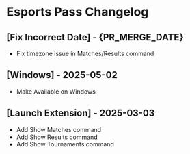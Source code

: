 # Esports Pass Changelog

## [Fix Incorrect Date] - {PR_MERGE_DATE}

- Fix timezone issue in Matches/Results command

## [Windows] - 2025-05-02

- Make Available on Windows

## [Launch Extension] - 2025-03-03

- Add Show Matches command
- Add Show Results command
- Add Show Tournaments command

